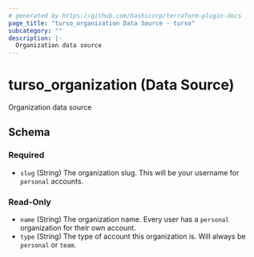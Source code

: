 ```yaml
---
# generated by https://github.com/hashicorp/terraform-plugin-docs
page_title: "turso_organization Data Source - turso"
subcategory: ""
description: |-
  Organization data source
---
```


# turso_organization (Data Source)

Organization data source



<!-- schema generated by tfplugindocs -->
## Schema

### Required

- `slug` (String) The organization slug. This will be your username for `personal` accounts.

### Read-Only

- `name` (String) The organization name. Every user has a `personal` organization for their own account.
- `type` (String) The type of account this organization is. Will always be `personal` or `team`.
